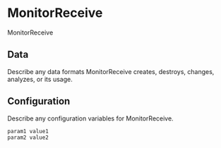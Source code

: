 # MonitorReceive

MonitorReceive

## Data

Describe any data formats MonitorReceive creates, destroys, changes, analyzes, or its usage.




## Configuration

Describe any configuration variables for MonitorReceive.

```
param1 value1
param2 value2
```
